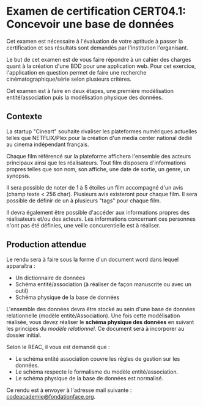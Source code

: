 # Examen de certification CERT04.1: Concevoir une base de données

Cet examen est  nécessaire à l'évaluation de votre aptitude à passer la certification et ses résultats sont demandés par l'institution l'organisant.

Le but de cet examen est de vous faire répondre à un cahier des charges quant à la création d'une BDD pour une application web. Pour cet exercice, l'application en question permet de faire une recherche cinématographique/série selon plusieurs critères.

Cet examen est à faire en deux étapes, une première modélisation entité/association puis la modélisation physique des données. 

## Contexte
La startup "Cineart" souhaite rivaliser les plateformes numériques actuelles telles que NETFLIX/Plex pour la création d'un media center national dedié au cinema indépendant français. 

Chaque film référencé sur la plateforme affichera l'ensemble des acteurs principaux ainsi que les réalisateurs.
Tout film disposera d'informations propres telles que son nom, son affiche, une date de sortie, un genre, un synopsis.

Il sera possible de noter de 1 à 5 étoiles un film accompagné d'un avis (champ texte < 256 char).  Plusieurs avis existeront pour chaque film. 
Il sera possible de définir de un à plusieurs "tags" pour chaque film.

Il devra également être possible d'accéder aux informations propres des réalisateurs et/ou des acteurs. Les informations concernant ces personnes n'ont pas été définies, une veille concurentielle est à réaliser. 



## Production attendue

Le rendu sera à faire sous la forme d'un document word dans lequel apparaîtra :

- Un dictionnaire de données
- Schéma entité/association (à réaliser de façon manuscrite ou avec un outil)
- Schéma physique de la base de données

L'ensemble des données devra être stocké au sein d'une base de données relationnelle (modèle entité/Association). 
Une fois cette modélisation réalisée, vous devez réaliser le **schéma physique des données** en suivant les principes du _modèle relationnel_. Ce document sera à incorporer au dossier initial.

Selon le REAC, il vous est demandé que : 

- Le schéma entité association couvre les règles de gestion sur les données.
- Le schéma respecte le formalisme du modèle entité/association.
- Le schéma physique de la base de données est normalisé.

Ce rendu est à envoyer à l'adresse mail suivante : codeacademie@fondationface.org.
